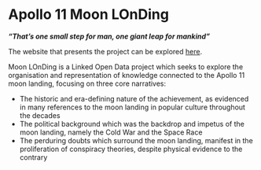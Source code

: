 <h1>Apollo 11 Moon LOnDing</h1>

<b><i><large>“That’s one small step for man, one giant leap for mankind”</large></i></b>

The website that presents the project can be explored <a href="https://apollo11moonlonding.github.io/home/dist/index.html#page-top">here</a>.

<p>Moon LOnDing is a Linked Open Data project which seeks to explore the organisation and representation of knowledge connected to the Apollo 11 moon landing, focusing on three core narratives:</p>
<ul>
    <li>The historic and era-defining nature of the achievement, as evidenced in many references to the moon landing in popular culture throughout the decades</li> 
    <li>The political background which was the backdrop and impetus of the moon landing, namely the Cold War and the Space Race</li> 
    <li>The perduring doubts which surround the moon landing, manifest in the proliferation of conspiracy theories, despite physical evidence to the contrary</li>
    


